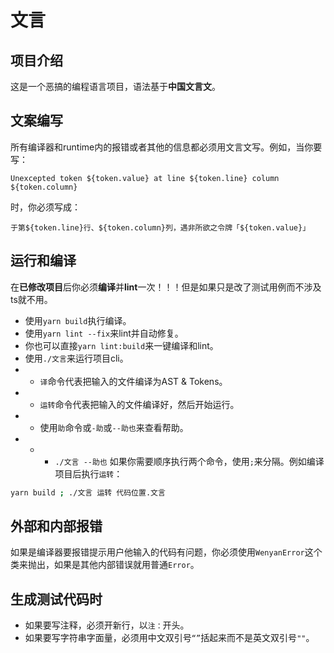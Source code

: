 # 文言

## 项目介绍

这是一个恶搞的编程语言项目，语法基于**中国文言文**。

## 文案编写

所有编译器和runtime内的报错或者其他的信息都必须用文言文写。例如，当你要写：

```plain
Unexcepted token ${token.value} at line ${token.line} column ${token.column}
```

时，你必须写成：

```plain
于第${token.line}行、${token.column}列，遇非所欲之令牌「${token.value}」
```

## 运行和编译

在**已修改项目**后你必须**编译**并**lint**一次！！！但是如果只是改了测试用例而不涉及ts就不用。

- 使用`yarn build`执行编译。
- 使用`yarn lint --fix`来lint并自动修复。
- 你也可以直接`yarn lint:build`来一键编译和lint。
- 使用`./文言`来运行项目cli。
- - `译`命令代表把输入的文件编译为AST & Tokens。
- - `运转`命令代表把输入的文件编译好，然后开始运行。
- - 使用`助`命令或`-助`或`--助也`来查看帮助。
- - - `./文言 --助也`
如果你需要顺序执行两个命令，使用`;`来分隔。例如编译项目后执行`运转`：

```bash
yarn build ; ./文言 运转 代码位置.文言
```

## 外部和内部报错

如果是编译器要报错提示用户他输入的代码有问题，你必须使用`WenyanError`这个类来抛出，如果是其他内部错误就用普通`Error`。

## 生成测试代码时

- 如果要写注释，必须开新行，以`注：`开头。
- 如果要写字符串字面量，必须用中文双引号`“”`括起来而不是英文双引号`""`。
